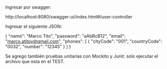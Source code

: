 Ingresar por swagger: 

http://localhost:8080/swagger-ui/index.html#/user-controller

Ingresar el siguiente JSON:

{
  "name": "Marco Tito",
  "password": "aAbBcB12",
  "email": "marco.atitov@gmail.com",
  "phones": [
    {
      "cityCode": "001",
      "countryCode": "0032",
      "number": "12345"
    }
  ]
}



Se agrego también pruebas unitarias con Mockito y Junit:
solo ejecutar el archivo que esta en el TEST.
